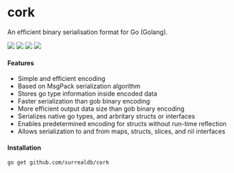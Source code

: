 # cork

An efficient binary serialisation format for Go (Golang).

[![](https://img.shields.io/badge/status-1.0.0-ff00bb.svg?style=flat-square)](https://github.com/surrealdb/cork) [![](https://img.shields.io/badge/godoc-reference-blue.svg?style=flat-square)](https://godoc.org/github.com/surrealdb/cork) [![](https://goreportcard.com/badge/github.com/surrealdb/cork?style=flat-square)](https://goreportcard.com/report/github.com/surrealdb/cork) [![](https://img.shields.io/badge/license-Apache_License_2.0-00bfff.svg?style=flat-square)](https://github.com/surrealdb/cork) 

#### Features

- Simple and efficient encoding
- Based on MsgPack serialization algorithm
- Stores go type information inside encoded data
- Faster serialization than gob binary encoding
- More efficient output data size than gob binary encoding
- Serializes native go types, and arbritary structs or interfaces
- Enables predetermined encoding for structs without run-time reflection
- Allows serialization to and from maps, structs, slices, and nil interfaces

#### Installation

```bash
go get github.com/surrealdb/cork
```
